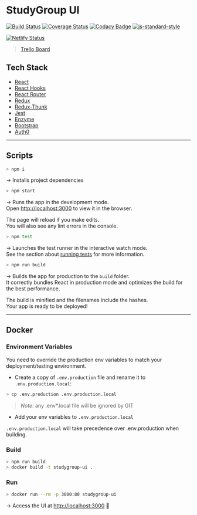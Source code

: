 # StudyGroup UI

[![Build Status](https://travis-ci.com/pachoclo/study-group-react-ui.svg?branch=master)](https://travis-ci.com/pachoclo/study-group-react-ui) [![Coverage Status](https://coveralls.io/repos/github/pachoclo/study-group-react-ui/badge.svg?branch=master)](https://coveralls.io/github/pachoclo/study-group-react-ui?branch=master) [![Codacy Badge](https://api.codacy.com/project/badge/Grade/f001420c6ca24295993e658e521aefd5)](https://www.codacy.com/app/pachoclo/study-group-react-ui?utm_source=github.com&utm_medium=referral&utm_content=pachoclo/study-group-react-ui&utm_campaign=Badge_Grade) [![js-standard-style](https://img.shields.io/badge/code%20style-standard-brightgreen.svg)](http://standardjs.com)

[![Netlify Status](https://api.netlify.com/api/v1/badges/2c7d9096-98be-42e9-956b-ad48be1cde7f/deploy-status)](https://app.netlify.com/sites/vibrant-dubinsky-8d5282/deploys)

> [Trello Board](https://trello.com/b/MTeujOJM/studygroup-kanban)

## Tech Stack

- [React](https://reactjs.org/docs/getting-started.html)
- [React Hooks](https://reactjs.org/docs/hooks-intro.html)
- [React Router](https://reacttraining.com/react-router/web/guides/quick-start)
- [Redux](https://react-redux.js.org/)
- [Redux-Thunk](https://github.com/reduxjs/redux-thunk)
- [Jest](https://jestjs.io/)
- [Enzyme](https://github.com/airbnb/enzyme)
- [Bootstrap](https://getbootstrap.com/docs/4.3/getting-started/introduction/)
- [Auth0](https://github.com/auth0/auth0.js#readme)

---

## Scripts

```bash
> npm i
```

→ Installs project dependencies

```bash
> npm start
```

→ Runs the app in the development mode.<br>
Open [http://localhost:3000](http://localhost:3000) to view it in the browser.

The page will reload if you make edits.<br>
You will also see any lint errors in the console.

```bash
> npm test
```

→ Launches the test runner in the interactive watch mode.<br>
See the section about [running tests](https://facebook.github.io/create-react-app/docs/running-tests) for more information.

```bash
> npm run build
```

→ Builds the app for production to the `build` folder.<br>
It correctly bundles React in production mode and optimizes the build for the best performance.

The build is minified and the filenames include the hashes.<br>
Your app is ready to be deployed!

---

## Docker

### Environment Variables

You need to override the production env variables to match your deployment/testing environment.

- Create a copy of `.env.production` file and rename it to `.env.production.local`:

```bash
> cp .env.production .env.production.local
```

> _Note_: any .env\*.local file will be ignored by GIT

- Add your env variables to `.env.production.local`

`.env.production.local` will take precedence over .env.production when building.

### Build

```bash
> npm run build
> docker build -t studygroup-ui .
```

### Run

```bash
> docker run --rm -p 3000:80 studygroup-ui
```

→ Access the UI at [http://localhost:3000](http://localhost:3000) 🙌
